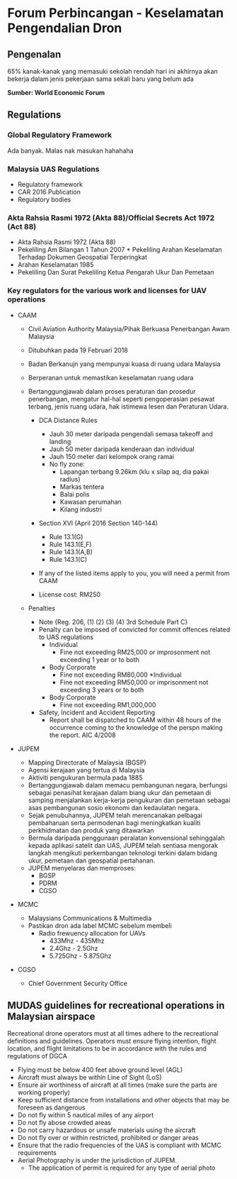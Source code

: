 # Forum Perbincangan - Keselamatan Pengendalian Dron

## Pengenalan
65% kanak-kanak yang memasuki sekolah rendah hari ini akhirnya akan bekerja dalam jenis pekerjaan sama sekali baru yang belum ada

**Sumber: World Economic Forum**


## Regulations
### Global Regulatory Framework
Ada banyak. Malas nak masukan hahahaha

### Malaysia UAS Regulations
* Regulatory framework
* CAR 2016 Publication
* Regulatory bodies
### Akta Rahsia Rasmi 1972 (Akta 88)/Official Secrets Act 1972 (Act 88)
* Akta Rahsia Rasmi 1972 (Akta 88)
* Pekeliling Am Bilangan 1 Tahun 2007 * Pekeliling Arahan Keselamatan Terhadap Dokumen Geospatial Terperingkat
* Arahan Keselamatan 1985
* Pekeliling Dan Surat Pekeliling Ketua Pengarah Ukur Dan Pemetaan

### Key regulators for the various work and licenses for UAV operations
* CAAM
    * Civil Aviation Authority Malaysia/Pihak Berkuasa Penerbangan Awam Malaysia
    * Ditubuhkan pada 19 Februari 2018
    * Badan Berkanujn yang mempunyai kuasa di ruang udara Malaysia
    * Berperanan untuk memastikan keselamatan ruang udara
    * Bertanggungjawab dalam proses peraturan dan prosedur penerbangan, mengatur hal-hal seperti pengoperasian pesawat terbang, jenis ruang udara, hak istimewa lesen dan Peraturan Udara.
        * DCA Distance Rules
            * Jauh 30 meter daripada pengendali semasa takeoff and landing
            * Jauh 50 meter daripada kenderaan dan individual
            * Jauh 150 meter dari kelompok orang ramai
            * No fly zone:
                * Lapangan terbang 9.26km (klu x silap aq, dia pakai radius) 
                * Markas tentera
                * Balai polis
                * Kawasan perumahan
                * Kilang industri
        * Section XVI (April 2016 Section 140-144)
            * Rule 13.1(G)
            * Rule 143.1(E,F)
            * Rule 143.1(A,B)
            * Rule 143.1(C)

        * If any of the listed items apply to you, you will need a permit from CAAM
        * License cost: RM250
        
    * Penalties
        * Note {Reg. 206, (1) (2) (3) (4) 3rd Schedule Part C}
        * Penalty can be imposed of convicted for commit offences related to UAS regulations
            * Individual
                * Fine not exceeding RM25,000 or improsonment not exceeding 1 year or to both
            * Body Corporate
                * Fine not exceeding RM80,000
            *Individual
                * Fine not exceeding RM50,000 or imprisonment not exceeding 3 years or to both
            * Body Corporate
                * Fine not exceeding RM1,000,000
        * Safety, Incident and Accident Reporting
            * Report shall be dispatched to CAAM within 48 hours of the occurrence coming to the knowledge of the perspn making the report. AIC 4/2008

* JUPEM
    * Mapping Directorate of Malaysia (BGSP)
    * Agensi kerajaan yang tertua di Malaysia
    * Aktiviti pengukuran bermula pada 1885
    * Bertanggungjawab dalam memacu pembangunan negara, berfungsi sebagai penasihat kerajaan dalam biang ukur dan pemetaan di samping menjalankan kerja-kerja pengukuran dan pemetaan sebagai asas pembangunan sosio ekonomi dan kedaulatan negara.
    * Sejak penubuhannya, JUPEM telah merencanakan pelbagai pembaharuan serta permodenan bagi meningkatkan kualiti perkhidmatan dan produk yang ditawarkan
    * Bermula daripada penggunaan peralatan konvensional sehinggalah kepada aplikasi satelit dan UAS, JUPEM telah sentiasa mengorak langkah mengikuti perkembangan teknologi terkini dalam bidang ukur, pemetaan dan geospatial pertahanan.
    * JUPEM menyelaras dan memproses:
        * BGSP
        * PDRM
        * CGSO
    
* MCMC
    * Malaysians Communications & Multimedia
    * Pastikan dron ada label MCMC sebelum membeli
        * Radio frewuency allocation for UAVs
            * 433Mhz - 435Mhz
            * 2.4Ghz - 2.5Ghz
            * 5.725Ghz - 5.875Ghz
* CGSO
    * Chief Government Security Office

## MUDAS guidelines for recreational operations in Malaysian airspace
Recreational drone operators must at all times adhere to the recreational definitions and guidelines. Operators must ensure flying intention, flight location, and flight limitations to be in accordance with the rules and regulations of DGCA

* Flying must be below 400 feet above ground level (AGL)
* Aircraft must always be within Line of Sight (LoS)
* Ensure air worthiness of aircraft at all times (make sure the parts are working properly)
* Keep sufficient distance from installations and other objects that may be foreseen as dangerous
* Do not fly within 5 nautical miles of any airport
* Do not fly abose crowded areas
* Do not carry hazardous or unsafe materials using the aircraft
* Do not fly over or within restricted, prohibited or danger areas
* Ensure that the radio frequencies of the UAS is compliant with MCMC requirements
* Aerial Photography is under the jurisdiction of JUPEM.
    * The application of permit is required for any type of aerial photo
